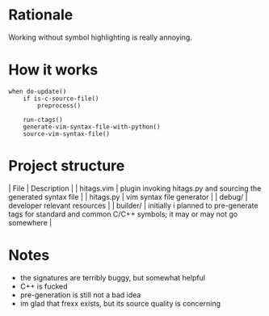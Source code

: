 # Rationale
Working without symbol highlighting is really annoying.

# How it works

    when do-update()
        if is-c-source-file()
            preprocess()

        run-ctags()
        generate-vim-syntax-file-with-python()
        source-vim-syntax-file()

# Project structure

| File | Description |
| hitags.vim | plugin invoking hitags.py and sourcing the generated syntax file |
| hitags.py | vim syntax file generator |
| debug/ | developer relevant resources |
| builder/ | initially i planned to pre-generate tags for standard and common C/C++ symbols; it may or may not go somewhere |

# Notes
* the signatures are terribly buggy, but somewhat helpful
* C++ is fucked
* pre-generation is still not a bad idea
* im glad that frexx exists, but its source quality is concerning
